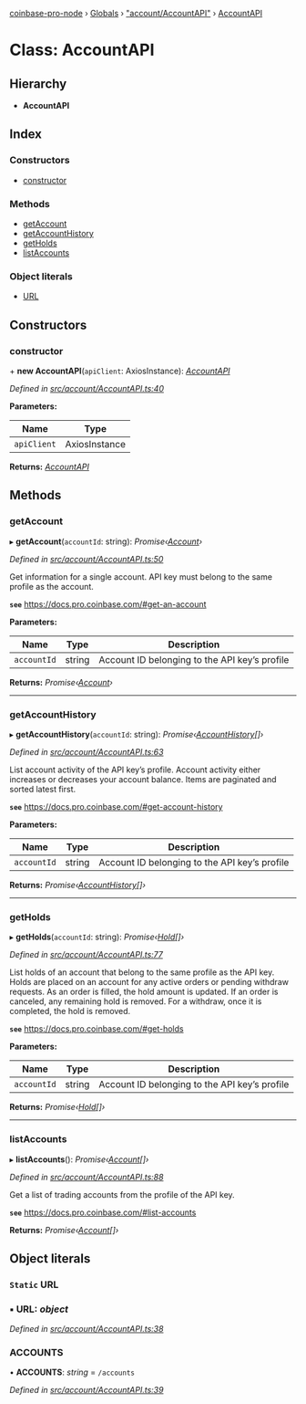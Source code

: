 [coinbase-pro-node](../README.md) › [Globals](../globals.md) › ["account/AccountAPI"](../modules/_account_accountapi_.md) › [AccountAPI](_account_accountapi_.accountapi.md)

# Class: AccountAPI

## Hierarchy

- **AccountAPI**

## Index

### Constructors

- [constructor](_account_accountapi_.accountapi.md#constructor)

### Methods

- [getAccount](_account_accountapi_.accountapi.md#getaccount)
- [getAccountHistory](_account_accountapi_.accountapi.md#getaccounthistory)
- [getHolds](_account_accountapi_.accountapi.md#getholds)
- [listAccounts](_account_accountapi_.accountapi.md#listaccounts)

### Object literals

- [URL](_account_accountapi_.accountapi.md#static-url)

## Constructors

### constructor

\+ **new AccountAPI**(`apiClient`: AxiosInstance): _[AccountAPI](_account_accountapi_.accountapi.md)_

_Defined in [src/account/AccountAPI.ts:40](https://github.com/bennyn/coinbase-pro-node/blob/411b7a7/src/account/AccountAPI.ts#L40)_

**Parameters:**

| Name        | Type          |
| ----------- | ------------- |
| `apiClient` | AxiosInstance |

**Returns:** _[AccountAPI](_account_accountapi_.accountapi.md)_

## Methods

### getAccount

▸ **getAccount**(`accountId`: string): _Promise‹[Account](../interfaces/_account_accountapi_.account.md)›_

_Defined in [src/account/AccountAPI.ts:50](https://github.com/bennyn/coinbase-pro-node/blob/411b7a7/src/account/AccountAPI.ts#L50)_

Get information for a single account. API key must belong to the same profile as the account.

**`see`** https://docs.pro.coinbase.com/#get-an-account

**Parameters:**

| Name        | Type   | Description                                   |
| ----------- | ------ | --------------------------------------------- |
| `accountId` | string | Account ID belonging to the API key’s profile |

**Returns:** _Promise‹[Account](../interfaces/_account_accountapi_.account.md)›_

---

### getAccountHistory

▸ **getAccountHistory**(`accountId`: string): _Promise‹[AccountHistory](../interfaces/_account_accountapi_.accounthistory.md)[]›_

_Defined in [src/account/AccountAPI.ts:63](https://github.com/bennyn/coinbase-pro-node/blob/411b7a7/src/account/AccountAPI.ts#L63)_

List account activity of the API key’s profile. Account activity either increases or decreases your account balance. Items are paginated and sorted latest first.

**`see`** https://docs.pro.coinbase.com/#get-account-history

**Parameters:**

| Name        | Type   | Description                                   |
| ----------- | ------ | --------------------------------------------- |
| `accountId` | string | Account ID belonging to the API key’s profile |

**Returns:** _Promise‹[AccountHistory](../interfaces/_account_accountapi_.accounthistory.md)[]›_

---

### getHolds

▸ **getHolds**(`accountId`: string): _Promise‹[Hold](../interfaces/_account_accountapi_.hold.md)[]›_

_Defined in [src/account/AccountAPI.ts:77](https://github.com/bennyn/coinbase-pro-node/blob/411b7a7/src/account/AccountAPI.ts#L77)_

List holds of an account that belong to the same profile as the API key. Holds are placed on an account for any active orders or pending withdraw requests. As an order is filled, the hold amount is updated. If an order is canceled, any remaining hold is removed. For a withdraw, once it is completed, the hold is removed.

**`see`** https://docs.pro.coinbase.com/#get-holds

**Parameters:**

| Name        | Type   | Description                                   |
| ----------- | ------ | --------------------------------------------- |
| `accountId` | string | Account ID belonging to the API key’s profile |

**Returns:** _Promise‹[Hold](../interfaces/_account_accountapi_.hold.md)[]›_

---

### listAccounts

▸ **listAccounts**(): _Promise‹[Account](../interfaces/_account_accountapi_.account.md)[]›_

_Defined in [src/account/AccountAPI.ts:88](https://github.com/bennyn/coinbase-pro-node/blob/411b7a7/src/account/AccountAPI.ts#L88)_

Get a list of trading accounts from the profile of the API key.

**`see`** https://docs.pro.coinbase.com/#list-accounts

**Returns:** _Promise‹[Account](../interfaces/_account_accountapi_.account.md)[]›_

## Object literals

### `Static` URL

### ▪ **URL**: _object_

_Defined in [src/account/AccountAPI.ts:38](https://github.com/bennyn/coinbase-pro-node/blob/411b7a7/src/account/AccountAPI.ts#L38)_

### ACCOUNTS

• **ACCOUNTS**: _string_ = `/accounts`

_Defined in [src/account/AccountAPI.ts:39](https://github.com/bennyn/coinbase-pro-node/blob/411b7a7/src/account/AccountAPI.ts#L39)_
